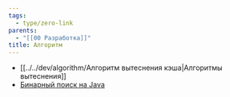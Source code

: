 ```yaml
---
tags:
  - type/zero-link
parents:
  - "[[00 Разработка]]"
title: Алгоритм
---
```

- [[../../dev/algorithm/Алгоритм вытеснения кэша|Алгоритмы вытеснения]]
- [Бинарный поиск на Java](../../dev/java/Бинарный%20поиск%20на%20Java.md)